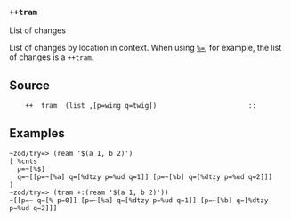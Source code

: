 ### `++tram`

List of changes

List of changes by location in context. When using [`%=`](), for example,
the list of changes is a `++tram`.

Source
------

        ++  tram  (list ,[p=wing q=twig])                       ::

Examples
--------

    ~zod/try=> (ream '$(a 1, b 2)')
    [ %cnts
      p=~[%$]
      q=~[[p=~[%a] q=[%dtzy p=%ud q=1]] [p=~[%b] q=[%dtzy p=%ud q=2]]]
    ]
    ~zod/try=> (tram +:(ream '$(a 1, b 2)'))
    ~[[p=~ q=[% p=0]] [p=~[%a] q=[%dtzy p=%ud q=1]] [p=~[%b] q=[%dtzy p=%ud q=2]]]


